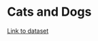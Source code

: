 # Cats and Dogs
<p><a href="https://www.kaggle.com/competitions/dogs-vs-cats/data">Link to dataset</a></p>